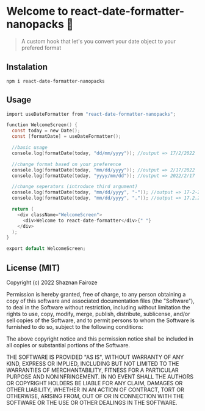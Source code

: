 # Welcome to react-date-formatter-nanopacks 👋

> A custom hook that let's you convert your date object to your prefered format

## Instalation

```
npm i react-date-formatter-nanopacks
```
## Usage

```c
import useDateFormatter from "react-date-formatter-nanopacks";

function WelcomeScreen() {
  const today = new Date();
  const [formatDate] = useDateFormatter();

  //basic usage
  console.log(formatDate(today, "dd/mm/yyyy")); //output => 17/2/2022

  //change format based on your preference
  console.log(formatDate(today, "mm/dd/yyyy")); //output => 2/17/2022
  console.log(formatDate(today, "yyyy/mm/dd")); //output => 2022/2/17

  //change seperators (introduce third argument)
  console.log(formatDate(today, "mm/dd/yyyy", "-")); //output => 17-2-2022
  console.log(formatDate(today, "mm/dd/yyyy", ".")); //output => 17.2.2022

  return (
    <div className="WelcomeScreen">
      <div>Welcome to react-date-formatter</div>{" "}
    </div>
  );
}

export default WelcomeScreen;
```

## License (MIT)

Copyright (c) 2022 Shaznan Fairoze

Permission is hereby granted, free of charge, to any person obtaining a copy
of this software and associated documentation files (the "Software"), to deal
in the Software without restriction, including without limitation the rights
to use, copy, modify, merge, publish, distribute, sublicense, and/or sell
copies of the Software, and to permit persons to whom the Software is
furnished to do so, subject to the following conditions:

The above copyright notice and this permission notice shall be included in all
copies or substantial portions of the Software.

THE SOFTWARE IS PROVIDED "AS IS", WITHOUT WARRANTY OF ANY KIND, EXPRESS OR
IMPLIED, INCLUDING BUT NOT LIMITED TO THE WARRANTIES OF MERCHANTABILITY,
FITNESS FOR A PARTICULAR PURPOSE AND NONINFRINGEMENT. IN NO EVENT SHALL THE
AUTHORS OR COPYRIGHT HOLDERS BE LIABLE FOR ANY CLAIM, DAMAGES OR OTHER
LIABILITY, WHETHER IN AN ACTION OF CONTRACT, TORT OR OTHERWISE, ARISING FROM,
OUT OF OR IN CONNECTION WITH THE SOFTWARE OR THE USE OR OTHER DEALINGS IN THE
SOFTWARE.


